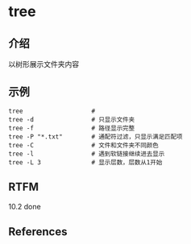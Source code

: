 
# tree 

## 介绍

以树形展示文件夹内容

## 示例

```text
tree                   #
tree -d                # 只显示文件夹
tree -f                # 路径显示完整
tree -P "*.txt"        # 通配符过滤，只显示满足匹配项
tree -C                # 文件和文件夹不同颜色
tree -l                # 遇到软链接继续进去显示
tree -L 3              # 显示层数，层数从1开始
```

## RTFM

10.2 done

## References

